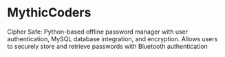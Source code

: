 # MythicCoders
Cipher Safe: Python-based offline password manager with user authentication, MySQL database integration, and encryption. Allows users to securely store and retrieve passwords with Bluetooth authentication
